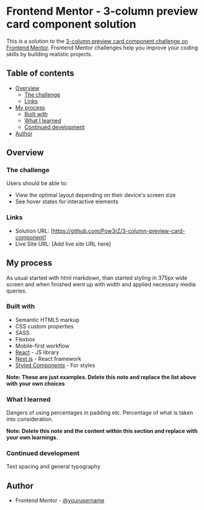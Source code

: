 # Frontend Mentor - 3-column preview card component solution

This is a solution to the [3-column preview card component challenge on Frontend Mentor](https://www.frontendmentor.io/challenges/3column-preview-card-component-pH92eAR2-). Frontend Mentor challenges help you improve your coding skills by building realistic projects. 

## Table of contents

- [Overview](#overview)
  - [The challenge](#the-challenge)
  - [Links](#links)
- [My process](#my-process)
  - [Built with](#built-with)
  - [What I learned](#what-i-learned)
  - [Continued development](#continued-development)
- [Author](#author)


## Overview

### The challenge

Users should be able to:

- View the optimal layout depending on their device's screen size
- See hover states for interactive elements

### Links

- Solution URL: [https://github.com/Pow3rZ/3-column-preview-card-component]
- Live Site URL: [Add live site URL here]

## My process

As usual started with html markdown, than started styling in 375px wide screen and when finished went up with width and applied necessary media queries.

### Built with

- Semantic HTML5 markup
- CSS custom properties
- SASS
- Flexbox
- Mobile-first workflow
- [React](https://reactjs.org/) - JS library
- [Next.js](https://nextjs.org/) - React framework
- [Styled Components](https://styled-components.com/) - For styles

**Note: These are just examples. Delete this note and replace the list above with your own choices**

### What I learned

Dangers of using percentages in padding etc. Percentage of what is taken into consideration.

**Note: Delete this note and the content within this section and replace with your own learnings.**

### Continued development

Text spacing and general typography

## Author

- Frontend Mentor - [@yourusername](https://www.frontendmentor.io/profile/yourusername)
